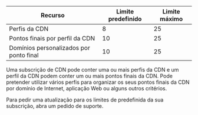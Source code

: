 
| Recurso | Limite predefinido | Limite máximo | 
| --- | --- | --- |
| Perfis da CDN |8 |25 |
| Pontos finais por perfil da CDN |10 |25 |
| Domínios personalizados por ponto final |10 |25 |

Uma subscrição de CDN pode conter uma ou mais perfis da CDN e um perfil da CDN podem conter um ou mais pontos finais da CDN. Pode pretender utilizar vários perfis para organizar os seus pontos finais da CDN por domínio de Internet, aplicação Web ou alguns outros critérios. 

Para pedir uma atualização para os limites de predefinida da sua subscrição, abra um pedido de suporte. 

